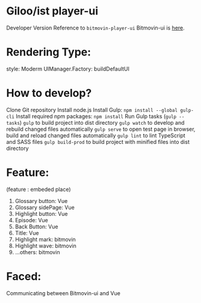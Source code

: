 # Giloo/ist player-ui
Developer Version
Reference to ``bitmovin-player-ui``
Bitmovin-ui is [here](https://github.com/bitmovin/bitmovin-player-ui).

# Rendering Type: 
style: Moderm
UIManager.Factory: buildDefaultUI

# How to develop?
  Clone Git repository
  Install node.js
  Install Gulp: ``npm install --global gulp-cli``
  Install required npm packages: ``npm install``
  Run Gulp tasks (``gulp --tasks``)
  ``gulp`` to build project into dist directory
  ``gulp watch`` to develop and rebuild changed files automatically
  ``gulp serve`` to open test page in browser, build and reload changed files automatically
  ``gulp lint`` to lint TypeScript and SASS files
  ``gulp build-prod`` to build project with minified files into dist directory


# Feature:
  (feature : embeded place)
  1. Glossary button: Vue
  2. Glossary sidePage: Vue
  3. Highlight button: Vue
  4. Episode: Vue
  5. Back Button: Vue
  6. Title: Vue
  7. Highlight mark: bitmovin
  8. Highlight wave: bitmovin
  9. ...others: bitmovin


# Faced:
  Communicating between Bitmovin-ui and Vue